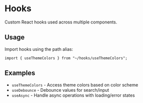 # Hooks

Custom React hooks used across multiple components.

## Usage

Import hooks using the path alias:

```tsx
import { useThemeColors } from "~/hooks/useThemeColors";
```

## Examples

- `useThemeColors` - Access theme colors based on color scheme
- `useDebounce` - Debounce values for search/input
- `useAsync` - Handle async operations with loading/error states
